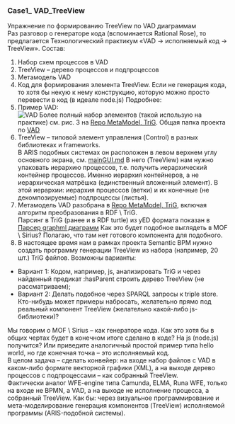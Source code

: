 ### Case1_ VAD_TreeView
Упражнение по формированию TreeView по VAD диаграммам  
Раз разговор о генераторе кода (вспоминается Rational Rose), то предлагается Технологический практикум «VAD -> исполняемый код -> TreeView». Состав:
1. Набор схем процессов в VAD
2. TreeView – дерево процессов и подпроцессов
3. Метамодель VAD
4. Код для формирования элемента TreeView. Если не генерация кода, то хотя бы некую к нему конструкцию, которую можно просто перевести в код (в идеале node.js)
Подробнее:
1. Пример VAD:  
![ VAD ](https://github.com/bpmbpm/SemanticBPM/blob/main/docs/vad_2.png)
Более полный набор элементов (такой использую на практике) см. рис. 3 на [Repo MetaModel,  TriG](https://github.com/bpmbpm/SemanticBPM/wiki/%D0%9C%D0%B5%D1%82%D0%B0%D0%BC%D0%BE%D0%B4%D0%B5%D0%BB%D1%8C-%D0%BF%D1%80%D0%BE%D1%86%D0%B5%D1%81%D1%81%D0%BE%D0%B2). Общая папка проекта по [VAD](https://github.com/bpmbpm/SemanticBPM/tree/main/docs/VAD)
2. TreeView – типовой элемент управления (Control) в разных библиотеках и frameworks.  
В ARIS подобных системах он расположен в левом верхнем углу основного экрана, см. [mainGUI.md](https://github.com/bpmbpm/doc/blob/main/Project/SemanticBPM/design/mainGUI.md) 
В него (TreeView) нам нужно упаковать иерархию процессов, т.е. получить иерархический контейнер процессов. Именно иерархия контейнеров, а не иерархическая матрёшка (единственный вложенный элемент). В этой иерархии: иерархия процессов (ветки) и их конечные (не декомпозируемые) подпроцессы (листья). 
3. Метамодель VAD разобрана в [Repo MetaModel,  TriG](https://github.com/bpmbpm/SemanticBPM/wiki/%D0%9C%D0%B5%D1%82%D0%B0%D0%BC%D0%BE%D0%B4%D0%B5%D0%BB%D1%8C-%D0%BF%D1%80%D0%BE%D1%86%D0%B5%D1%81%D1%81%D0%BE%D0%B2), включая алгоритм преобразования в RDF \ TriG.  
Парсинг в TriG (ранее и в RDF turtle) из yED формата показан в [Парсер graphml диаграмм](https://github.com/bpmbpm/SemanticBPM/tree/main/implementations/yed_based_semantizer)
Как это будет подобное выглядеть в MOF \ Sirius? Полагаю, что там нет готового компонента для подобного. 
4. В настоящее время нам в рамках проекта Semantic BPM нужно создать программу генерации TreeView из набора (например, 20 шт.) TriG файлов. Возможны варианты:
- Вариант 1: Кодом, например, js, анализировать TriG и через найденный предикат :hasParent строить дерево TreeView (не рассматриваем);
- Вариант 2: Делать подобное через SPARQL запросы к triple store. Кто-нибудь может примеры набросать, желательно прямо под реальный компонент TreeView (желательно какой-либо js-библиотеки)? 

Мы говорим о MOF \ Sirius – как генераторе кода. Как это хотя бы в общих чертах будет в конечном итоге сделано в коде? На js (node.js) получится? Или приведите аналогичный простой пример типа hello world, но где конечная точка – это исполняемый код.  
В целом задача – сделать конвейер: на входе набор файлов с VAD в каком-либо формате векторной графики (XML), а на выходе дерево процессов с подпроцессами – как собранный TreeView.  
Фактически аналог WFE-engine типа Camunda, ELMA, Runa WFE, только на входе не BPMN, а VAD, а на выходе не исполнение процесса, а собранный TreeView. Как бы: через визуальное программирование и мета-моделирование генерация компонентов (TreeView) исполняемой программы (ARIS-подобной системы).
